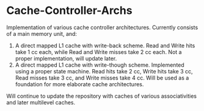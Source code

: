 # Cache-Controller-Archs
Implementation of various cache controller architectures. Currently consists of a main memory unit, and:
1)  A direct mapped L1 cache with write-back scheme. Read and Write hits take 1 cc each, while Read and Write misses take 2 cc each. Not a proper implementation, will update later. 
2)  A direct mapped L1 cache with write-though scheme. Implemented using a proper state machine. Read hits take 2 cc, Write hits take 3 cc, Read misses take 3 cc, and Write misses take 4 cc. Will be used as a foundation for more elaborate cache architectures.

Will continue to update the repository with caches of various associativities and later multilevel caches.
